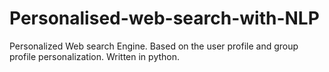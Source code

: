 # Personalised-web-search-with-NLP

Personalized Web search Engine. Based on the user profile and group profile personalization. 
Written in python.
